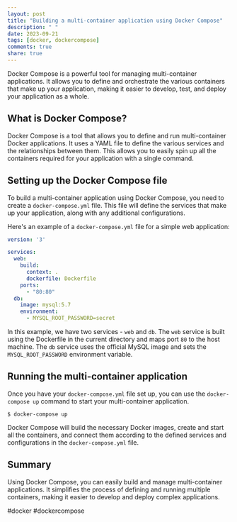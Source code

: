 ```yaml
---
layout: post
title: "Building a multi-container application using Docker Compose"
description: " "
date: 2023-09-21
tags: [docker, dockercompose]
comments: true
share: true
---
```


Docker Compose is a powerful tool for managing multi-container applications. It allows you to define and orchestrate the various containers that make up your application, making it easier to develop, test, and deploy your application as a whole.

## What is Docker Compose?

Docker Compose is a tool that allows you to define and run multi-container Docker applications. It uses a YAML file to define the various services and the relationships between them. This allows you to easily spin up all the containers required for your application with a single command.

## Setting up the Docker Compose file

To build a multi-container application using Docker Compose, you need to create a `docker-compose.yml` file. This file will define the services that make up your application, along with any additional configurations.

Here's an example of a `docker-compose.yml` file for a simple web application:

```yaml
version: '3'

services:
  web:
    build:
      context: .
      dockerfile: Dockerfile
    ports:
      - "80:80"
  db:
    image: mysql:5.7
    environment:
      - MYSQL_ROOT_PASSWORD=secret
```

In this example, we have two services - `web` and `db`. The `web` service is built using the Dockerfile in the current directory and maps port `80` to the host machine. The `db` service uses the official MySQL image and sets the `MYSQL_ROOT_PASSWORD` environment variable.

## Running the multi-container application

Once you have your `docker-compose.yml` file set up, you can use the `docker-compose up` command to start your multi-container application.

```shell
$ docker-compose up
```

Docker Compose will build the necessary Docker images, create and start all the containers, and connect them according to the defined services and configurations in the `docker-compose.yml` file.

## Summary

Using Docker Compose, you can easily build and manage multi-container applications. It simplifies the process of defining and running multiple containers, making it easier to develop and deploy complex applications.

#docker #dockercompose